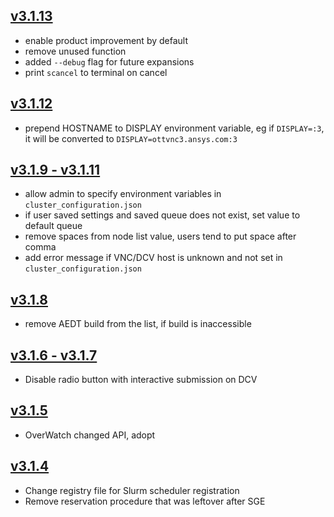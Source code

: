 ## [v3.1.13](https://github.com/beliaev-maksim/linux_hpc_launcher_slurm/compare/v3.1.12...v3.1.13)
* enable product improvement by default
* remove unused function
* added `--debug` flag for future expansions
* print `scancel` to terminal on cancel

## [v3.1.12](https://github.com/beliaev-maksim/linux_hpc_launcher_slurm/compare/v3.1.11...v3.1.12)
* prepend HOSTNAME to DISPLAY environment variable, 
eg if `DISPLAY=:3`, it will be converted to `DISPLAY=ottvnc3.ansys.com:3`

## [v3.1.9 - v3.1.11](https://github.com/beliaev-maksim/linux_hpc_launcher_slurm/compare/v3.1.8...v3.1.11)
* allow admin to specify environment variables in `cluster_configuration.json`
* if user saved settings and saved queue does not exist, set value to default queue
* remove spaces from node list value, users tend to put space after comma
* add error message if VNC/DCV host is unknown and not set in `cluster_configuration.json`

## [v3.1.8](https://github.com/beliaev-maksim/linux_hpc_launcher_slurm/compare/v3.1.7...v3.1.8)
* remove AEDT build from the list, if build is inaccessible

## [v3.1.6 - v3.1.7](https://github.com/beliaev-maksim/linux_hpc_launcher_slurm/compare/v3.1.5...v3.1.7)
* Disable radio button with interactive submission on DCV

## [v3.1.5](https://github.com/beliaev-maksim/linux_hpc_launcher_slurm/compare/v3.1.4...v3.1.5)
* OverWatch changed API, adopt

## [v3.1.4](https://github.com/beliaev-maksim/linux_hpc_launcher_slurm/compare/v3.1.3...v3.1.4)
* Change registry file for Slurm scheduler registration
* Remove reservation procedure that was leftover after SGE